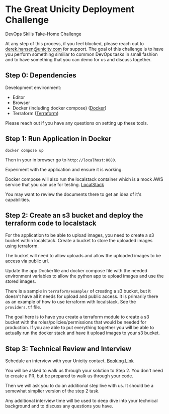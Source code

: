 # The Great Unicity Deployment Challenge
DevOps Skills Take-Home Challenge

At any step of this process, if you feel blocked, please reach out to derek.hansen@unicity.com for support. The goal of this challenge is to have you perform something similiar to common DevOps tasks in small fashion and to have something that you can demo for us and discuss together.

## Step 0: Dependencies

Development environment:
- Editor
- Browser
- Docker (including docker compose) ([Docker](https://docs.docker.com/))
- Terraform  ([Terraform](https://developer.hashicorp.com/terraform))

Please reach out if you have any questions on setting up these tools.

## Step 1: Run Application in Docker

`docker compose up`

Then in your in browser go to `http://localhost:8080`.

Experiment with the application and ensure it is working.

Docker compose will also run the localstack container which is a mock AWS service that you can use for testing. [LocalStack](https://docs.localstack.cloud/overview/)

You may want to review the documents there to get an idea of it's capabilities.

## Step 2: Create an s3 bucket and deploy the terraform code to localstack

For the application to be able to upload images, you need to create a s3 bucket within localstack.
Create a bucket to store the uploaded images using terraform.

The bucket will need to allow uploads and allow the uploaded images to be access via public url.

Update the app Dockerfile and docker compose file with the needed environment variables to allow the python app to upload images and use the stored images.

There is a sample in `terraform/example/` of creating a s3 bucket, but it doesn't have all it needs for upload and public access. It is primarily there as an example of how to use terraform with localstack. See the `providers.tf` file.

The goal here is to have you create a terraform module to create a s3 bucket with the roles/policies/permissions that would be needed for production. If you are able to put everything together you will be able to actually run the docker stack and have it upload images to your s3 bucket.

## Step 3: Technical Review and Interview

Schedule an interview with your Unicity contact. [Booking Link](https://koalendar.com/e/technical-challenge-review)

You will be asked to walk us through your solution to Step 2. You don't need to create a PR, but be prepared to walk us through your code. 

Then we will ask you to do an additional step live with us. It should be a somewhat simplier version of the step 2 task.

Any additional interview time will be used to deep dive into your technical background and to discuss any questions you have.
